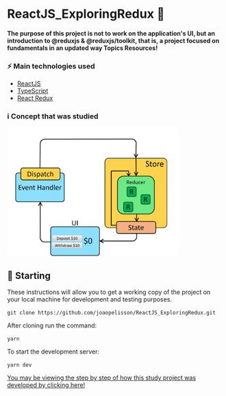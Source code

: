 # ReactJS_ExploringRedux 🚀

#### The purpose of this project is not to work on the application's UI, but an introduction to @reduxjs & @reduxjs/toolkit, that is, a project focused on fundamentals in an updated way Topics Resources!

### ⚡ Main technologies used
- [ReactJS](https://pt-br.reactjs.org/)
- [TypeScript](https://www.typescriptlang.org/)
- [React Redux](https://react-redux.js.org/)

### ℹ️ Concept that was studied

<img src="./example.gif" width="400" />


## 🚀 Starting

These instructions will allow you to get a working copy of the project on your local machine for development and testing purposes. 

```
git clone https://github.com/joaopelisson/ReactJS_ExploringRedux.git
```

After cloning run the command:

```
yarn
```

To start the development server:

```
yarn dev
```


[You may be viewing the step by step of how this study project was developed by clicking here!](https://youtu.be/HGMd3dbB-lM)